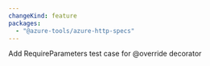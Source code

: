 ```yaml
---
changeKind: feature
packages:
  - "@azure-tools/azure-http-specs"
---
```


Add RequireParameters test case for @override decorator
